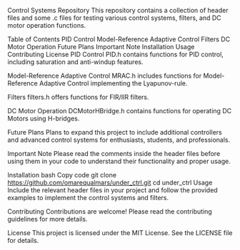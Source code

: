 Control Systems Repository
This repository contains a collection of header files and some .c files for testing various control systems, filters, and DC motor operation functions.

Table of Contents
PID Control
Model-Reference Adaptive Control
Filters
DC Motor Operation
Future Plans
Important Note
Installation
Usage
Contributing
License
PID Control
PID.h contains functions for PID control, including saturation and anti-windup features.

Model-Reference Adaptive Control
MRAC.h includes functions for Model-Reference Adaptive Control implementing the Lyapunov-rule.

Filters
filters.h offers functions for FIR/IIR filters.

DC Motor Operation
DCMotorHBridge.h contains functions for operating DC Motors using H-bridges.

Future Plans
Plans to expand this project to include additional controllers and advanced control systems for enthusiasts, students, and professionals.

Important Note
Please read the comments inside the header files before using them in your code to understand their functionality and proper usage.

Installation
bash
Copy code
git clone https://github.com/omarequalmars/under_ctrl.git
cd under_ctrl
Usage
Include the relevant header files in your project and follow the provided examples to implement the control systems and filters.

Contributing
Contributions are welcome! Please read the contributing guidelines for more details.

License
This project is licensed under the MIT License. See the LICENSE file for details.

